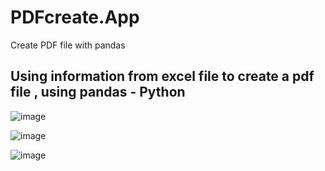 # PDFcreate.App
Create PDF file with pandas

## Using information from excel file to create a pdf file , using pandas - Python

![image](https://github.com/selenpham/PDFcreate.App/assets/59055154/f860f14b-1b8c-472f-aa78-b4664d5dcc00)

![image](https://github.com/selenpham/PDFcreate.App/assets/59055154/2159535c-86cb-420e-8e4b-d4e68473c178)

![image](https://github.com/selenpham/PDFcreate.App/assets/59055154/e083d457-f5bf-4a03-8f49-6d36f7b4e03a)
